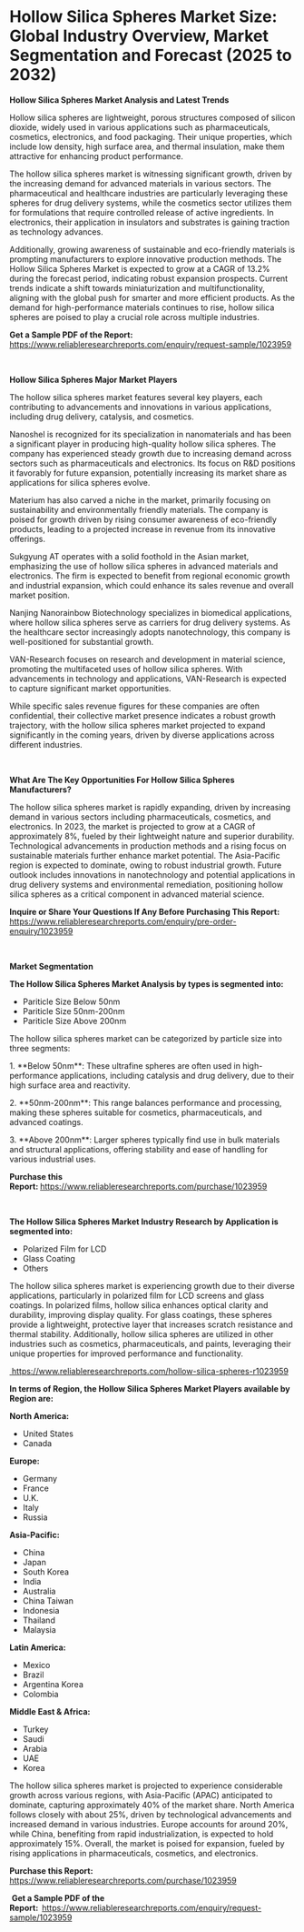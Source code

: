 <p><h1>Hollow Silica Spheres Market Size: Global Industry Overview, Market Segmentation and Forecast (2025 to 2032)</h1></p><p><strong>Hollow Silica Spheres Market Analysis and Latest Trends</strong></p>
<p><p>Hollow silica spheres are lightweight, porous structures composed of silicon dioxide, widely used in various applications such as pharmaceuticals, cosmetics, electronics, and food packaging. Their unique properties, which include low density, high surface area, and thermal insulation, make them attractive for enhancing product performance.</p><p>The hollow silica spheres market is witnessing significant growth, driven by the increasing demand for advanced materials in various sectors. The pharmaceutical and healthcare industries are particularly leveraging these spheres for drug delivery systems, while the cosmetics sector utilizes them for formulations that require controlled release of active ingredients. In electronics, their application in insulators and substrates is gaining traction as technology advances.</p><p>Additionally, growing awareness of sustainable and eco-friendly materials is prompting manufacturers to explore innovative production methods. The Hollow Silica Spheres Market is expected to grow at a CAGR of 13.2% during the forecast period, indicating robust expansion prospects. Current trends indicate a shift towards miniaturization and multifunctionality, aligning with the global push for smarter and more efficient products. As the demand for high-performance materials continues to rise, hollow silica spheres are poised to play a crucial role across multiple industries.</p></p>
<p><strong>Get a Sample PDF of the Report:&nbsp;</strong> <a href="https://www.reliableresearchreports.com/enquiry/request-sample/1023959?utm_campaign=3654&utm_medium=2&utm_source=Github&utm_content=ia&utm_term=17042025&utm_id=hollow-silica-spheres">https://www.reliableresearchreports.com/enquiry/request-sample/1023959</a></p>
<p>&nbsp;</p>
<p><strong>Hollow Silica Spheres Major Market Players</strong></p>
<p><p>The hollow silica spheres market features several key players, each contributing to advancements and innovations in various applications, including drug delivery, catalysis, and cosmetics. </p><p>Nanoshel is recognized for its specialization in nanomaterials and has been a significant player in producing high-quality hollow silica spheres. The company has experienced steady growth due to increasing demand across sectors such as pharmaceuticals and electronics. Its focus on R&D positions it favorably for future expansion, potentially increasing its market share as applications for silica spheres evolve.</p><p>Materium has also carved a niche in the market, primarily focusing on sustainability and environmentally friendly materials. The company is poised for growth driven by rising consumer awareness of eco-friendly products, leading to a projected increase in revenue from its innovative offerings.</p><p>Sukgyung AT operates with a solid foothold in the Asian market, emphasizing the use of hollow silica spheres in advanced materials and electronics. The firm is expected to benefit from regional economic growth and industrial expansion, which could enhance its sales revenue and overall market position.</p><p>Nanjing Nanorainbow Biotechnology specializes in biomedical applications, where hollow silica spheres serve as carriers for drug delivery systems. As the healthcare sector increasingly adopts nanotechnology, this company is well-positioned for substantial growth.</p><p>VAN-Research focuses on research and development in material science, promoting the multifaceted uses of hollow silica spheres. With advancements in technology and applications, VAN-Research is expected to capture significant market opportunities.</p><p>While specific sales revenue figures for these companies are often confidential, their collective market presence indicates a robust growth trajectory, with the hollow silica spheres market projected to expand significantly in the coming years, driven by diverse applications across different industries.</p></p>
<p>&nbsp;</p>
<p><strong>What Are The Key Opportunities For Hollow Silica Spheres Manufacturers?</strong></p>
<p><p>The hollow silica spheres market is rapidly expanding, driven by increasing demand in various sectors including pharmaceuticals, cosmetics, and electronics. In 2023, the market is projected to grow at a CAGR of approximately 8%, fueled by their lightweight nature and superior durability. Technological advancements in production methods and a rising focus on sustainable materials further enhance market potential. The Asia-Pacific region is expected to dominate, owing to robust industrial growth. Future outlook includes innovations in nanotechnology and potential applications in drug delivery systems and environmental remediation, positioning hollow silica spheres as a critical component in advanced material science.</p></p>
<p><strong>Inquire or Share Your Questions If Any Before Purchasing This Report:</strong> <a href="https://www.reliableresearchreports.com/enquiry/pre-order-enquiry/1023959?utm_campaign=3654&utm_medium=2&utm_source=Github&utm_content=ia&utm_term=17042025&utm_id=hollow-silica-spheres">https://www.reliableresearchreports.com/enquiry/pre-order-enquiry/1023959</a></p>
<p>&nbsp;</p>
<p><strong>Market Segmentation</strong></p>
<p><strong>The Hollow Silica Spheres Market Analysis by types is segmented into:</strong></p>
<p><ul><li>Pariticle Size Below 50nm</li><li>Pariticle Size 50nm-200nm</li><li>Pariticle Size Above 200nm</li></ul></p>
<p><p>The hollow silica spheres market can be categorized by particle size into three segments: </p><p>1. **Below 50nm**: These ultrafine spheres are often used in high-performance applications, including catalysis and drug delivery, due to their high surface area and reactivity.</p><p>2. **50nm-200nm**: This range balances performance and processing, making these spheres suitable for cosmetics, pharmaceuticals, and advanced coatings.</p><p>3. **Above 200nm**: Larger spheres typically find use in bulk materials and structural applications, offering stability and ease of handling for various industrial uses.</p></p>
<p><strong>Purchase this Report:&nbsp;</strong><a href="https://www.reliableresearchreports.com/purchase/1023959?utm_campaign=3654&utm_medium=2&utm_source=Github&utm_content=ia&utm_term=17042025&utm_id=hollow-silica-spheres">https://www.reliableresearchreports.com/purchase/1023959</a></p>
<p>&nbsp;</p>
<p><strong>The Hollow Silica Spheres Market Industry Research by Application is segmented into:</strong></p>
<p><ul><li>Polarized Film for LCD</li><li>Glass Coating</li><li>Others</li></ul></p>
<p><p>The hollow silica spheres market is experiencing growth due to their diverse applications, particularly in polarized film for LCD screens and glass coatings. In polarized films, hollow silica enhances optical clarity and durability, improving display quality. For glass coatings, these spheres provide a lightweight, protective layer that increases scratch resistance and thermal stability. Additionally, hollow silica spheres are utilized in other industries such as cosmetics, pharmaceuticals, and paints, leveraging their unique properties for improved performance and functionality.</p></p>
<p><a href="https://www.reliableresearchreports.com/hollow-silica-spheres-r1023959?utm_campaign=3654&utm_medium=2&utm_source=Github&utm_content=ia&utm_term=17042025&utm_id=hollow-silica-spheres">&nbsp;https://www.reliableresearchreports.com/hollow-silica-spheres-r1023959</a></p>
<p><strong>In terms of Region, the Hollow Silica Spheres Market Players available by Region are:</strong></p>
<p>
    <p> <strong> North America: </strong>
        <ul>
            <li>United States</li>
            <li>Canada</li>
        </ul>
        </p> 
    <p> <strong> Europe: </strong>
        <ul>
            <li>Germany</li>
            <li>France</li>
            <li>U.K.</li>
            <li>Italy</li>
            <li>Russia</li>
        </ul>
        </p> 
    <p> <strong> Asia-Pacific: </strong>
        <ul>
            <li>China</li>
            <li>Japan</li>
            <li>South Korea</li>
            <li>India</li>
            <li>Australia</li>
            <li>China Taiwan</li>
            <li>Indonesia</li>
            <li>Thailand</li>
            <li>Malaysia</li>
        </ul>
        </p> 
    <p> <strong> Latin America: </strong>
        <ul>
            <li>Mexico</li>
            <li>Brazil</li>
            <li>Argentina Korea</li>
            <li>Colombia</li>
        </ul>
        </p> 
    <p> <strong> Middle East & Africa: </strong>
        <ul>
            <li>Turkey</li>
            <li>Saudi</li>
            <li>Arabia</li>
            <li>UAE</li>
            <li>Korea</li>
        </ul>
    </p>
    </p>
<p><p>The hollow silica spheres market is projected to experience considerable growth across various regions, with Asia-Pacific (APAC) anticipated to dominate, capturing approximately 40% of the market share. North America follows closely with about 25%, driven by technological advancements and increased demand in various industries. Europe accounts for around 20%, while China, benefiting from rapid industrialization, is expected to hold approximately 15%. Overall, the market is poised for expansion, fueled by rising applications in pharmaceuticals, cosmetics, and electronics.</p></p>
<p><strong>Purchase this Report: </strong><a href="https://www.reliableresearchreports.com/purchase/1023959?utm_campaign=3654&utm_medium=2&utm_source=Github&utm_content=ia&utm_term=17042025&utm_id=hollow-silica-spheres">https://www.reliableresearchreports.com/purchase/1023959</a></p>
<p>&nbsp;<strong>Get a Sample PDF of the Report:&nbsp;&nbsp;</strong><a href="https://www.reliableresearchreports.com/enquiry/request-sample/1023959?utm_campaign=3654&utm_medium=2&utm_source=Github&utm_content=ia&utm_term=17042025&utm_id=hollow-silica-spheres">https://www.reliableresearchreports.com/enquiry/request-sample/1023959</a></p>
<p><strong></strong></p>
<p><p></p><p></p><p></p></p>